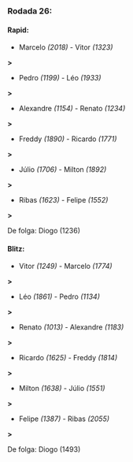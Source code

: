 ### Rodada 26:

#### Rapid:

* Marcelo *(2018)*     -     Vitor *(1323)*

 **>** 
* Pedro *(1199)*     -     Léo *(1933)*

 **>** 
* Alexandre *(1154)*     -     Renato *(1234)*

 **>** 
* Freddy *(1890)*     -     Ricardo *(1771)*

 **>** 
* Júlio *(1706)*     -     Milton *(1892)*

 **>** 
* Ribas *(1623)*     -     Felipe *(1552)*

 **>** 

De folga: Diogo (1236)

#### Blitz:

* Vitor *(1249)*     -     Marcelo *(1774)*

 **>** 
* Léo *(1861)*     -     Pedro *(1134)*

 **>** 
* Renato *(1013)*     -     Alexandre *(1183)*

 **>** 
* Ricardo *(1625)*     -     Freddy *(1814)*

 **>** 
* Milton *(1638)*     -     Júlio *(1551)*

 **>** 
* Felipe *(1387)*     -     Ribas *(2055)*

 **>** 

De folga: Diogo (1493)

